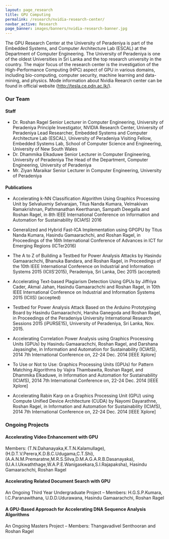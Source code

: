 ```yaml
---
layout: page_research
title: GPU Computing
permalink: /research/nvidia-research-center/
navbar_active: Research
page_banner: images/banners/nvidia-research-banner.jpg
---
```


The GPU Research Center at the University of Peradeniya is part of the Embedded Systems, and Computer Architecture Lab (ESCAL) at the Department of Computer Engineering. The University of Peradeniya is one of the oldest Universities in Sri Lanka and the top research university in the country. The major focus of the research center is the investigation of the High-Performance Computing (HPC) aspect of GPU in various domains, including bio-computing, computer security, machine learning and data-mining, and physics. Mode information about Nvidia Reearch center can be found in official website (http://tesla.ce.pdn.ac.lk/).

### Our Team

#### Staff

- Dr. Roshan Ragel
  Senior Lecturer in Computer Engineering, University of Peradeniya
  Principle Investigator, NVIDIA Research Center, University of Peradeniya
  Lead Researcher, Embedded Systems and Computer Architecture Lab (ESCAL), University of Peradeniya
  Visiting Fellow, Embedded Systems Lab, School of Computer Science and Engineering, University of New South Wales
- Dr. Dhammika Elkaduwe
  Senior Lecturer in Computer Engineering, University of Peradeniya
  The Head of the Department, Computer Engineering, University of Peradeniya
- Mr. Ziyan Maraikar
  Senior Lecturer in Computer Engineering, University of Peradeniya

#### Publications

- Accelerating k-NN Classification Algorithm Using Graphics Processing Unit
  by Selvaluxmiy Selvarajan, Titus Nanda Kumara, Velmakivan Ramakrishnan, Pathmanathan Keerthanan, Sampath Deegalla and Roshan Ragel,
  in 8th IEEE International Conference on Information and Automation for Sustainability (ICIAfS) 2016
- Generalized and Hybrid Fast-ICA Implementation using GPGPU
  by Titus Nanda Kumara, Hasindu Gamaarachchi, and Roshan Ragel,
  in Proceedings of the 16th International Conference of Advances in ICT for Emerging Regions (ICTer2016)

- The A to Z of Building a Testbed for Power Analysis Attacks
  by Hasindu Gamaarachchi, Bhanuka Bandara, and Roshan Ragel,
  in Proceedings of the 10th IEEE International Conference on Industrial and Information Systems 2015 (ICIIS’2015), Peradeniya, Sri Lanka, Dec 2015 (accepted)

- Accelerating Text-based Plagiarism Detection Using GPUs
  by Jiffriya Cader, Akmal Jahan, Hasindu Gamaarachchi and Roshan Ragel,
  in 10th IEEE International Conference on Industrial and Information Systems 2015 (ICIIS) (accepted)

- Testbed for Power Analysis Attack Based on the Arduino Prototyping Board
  by Hasindu Gamaarachchi, Harsha Ganegoda and Roshan Ragel,
  in Proceedings of the Peradeniya University International Research Sessions 2015 (iPURSE15), University of Peradeniya, Sri Lanka, Nov. 2015.

- Accelerating Correlation Power Analysis using Graphics Processing Units (GPUs)
  by Hasindu Gamaarachchi, Roshan Ragel, and Darshana Jayasinghe,
  in Information and Automation for Sustainability (ICIAfS), 2014 7th International Conference on, 22-24 Dec. 2014 [IEEE Xplore]

- To Use or Not to Use: Graphics Processing Units (GPUs) for Pattern Matching Algorithms
  by Vajira Thambawita, Roshan Ragel, and Dhammika Elkaduwe,
  in Information and Automation for Sustainability (ICIAfS), 2014 7th International Conference on, 22-24 Dec. 2014 [IEEE Xplore]

- Accelerating Rabin Karp on a Graphics Processing Unit (GPU) using Compute Unified Device Architecture (CUDA)
  by Nayomi Dayarathne, Roshan Ragel,
  in Information and Automation for Sustainability (ICIAfS), 2014 7th International Conference on, 22-24 Dec. 2014 [IEEE Xplore]

### Ongoing Projects

#### Accelerating Video Enhancement with GPU

Members: (T.N.Dahanayaka,K.T.N.Kalamullage),(H.D.T.V.Perera,K.D.B.C.Udugama,C.T.Shi),(A.A.N.M.Premaratne,M.R.S.Silva,D.M.A.G.A.R.B.Dasanayaka),(U.A.I.Ukwaththage,W.A.P.E.Wanigasekara,S.I.Rajapaksha), Hasindu Gamaarachchi, Roshan Ragel

#### Accelerating Related Document Search with GPU

An Ongoing Third Year Undergraduate Project – Members: H.G.S.P.Kumara, I.C.Paranawithana, U.D.D.Udurawana, Hasindu Gamaarachchi, Roshan Ragel

#### A GPU-Based Approach for Accelerating DNA Sequence Analysis Algorithms

An Ongoing Masters Project – Members: Thangavadivel Senthooran and Roshan Ragel
